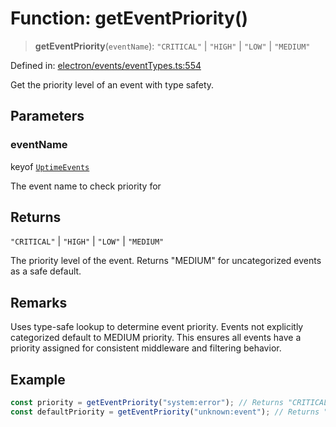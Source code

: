 # Function: getEventPriority()

> **getEventPriority**(`eventName`): `"CRITICAL"` \| `"HIGH"` \| `"LOW"` \| `"MEDIUM"`

Defined in: [electron/events/eventTypes.ts:554](https://github.com/Nick2bad4u/Uptime-Watcher/blob/dca5483e793478722cd3e6e125cafcec5fc771f0/electron/events/eventTypes.ts#L554)

Get the priority level of an event with type safety.

## Parameters

### eventName

keyof [`UptimeEvents`](../interfaces/UptimeEvents.md)

The event name to check priority for

## Returns

`"CRITICAL"` \| `"HIGH"` \| `"LOW"` \| `"MEDIUM"`

The priority level of the event. Returns "MEDIUM" for uncategorized events as a safe default.

## Remarks

Uses type-safe lookup to determine event priority. Events not explicitly categorized
default to MEDIUM priority. This ensures all events have a priority assigned for
consistent middleware and filtering behavior.

## Example

```typescript
const priority = getEventPriority("system:error"); // Returns "CRITICAL"
const defaultPriority = getEventPriority("unknown:event"); // Returns "MEDIUM"
```
